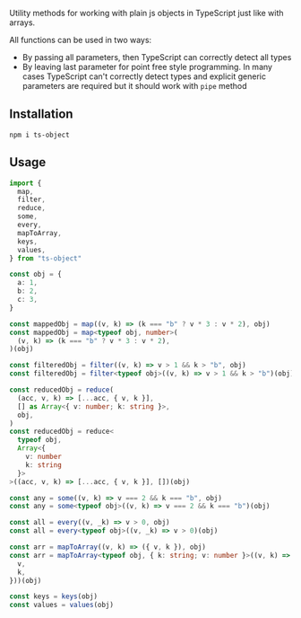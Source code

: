 Utility methods for working with plain js objects in TypeScript just like with arrays.

All functions can be used in two ways:

* By passing all parameters, then TypeScript can correctly detect all types
* By leaving last parameter for point free style programming. In many cases TypeScript can't correctly detect types and explicit generic parameters are required but it should work with `pipe` method

## Installation

```
npm i ts-object
```

## Usage

```typescript
import {
  map,
  filter,
  reduce,
  some,
  every,
  mapToArray,
  keys,
  values,
} from "ts-object"

const obj = {
  a: 1,
  b: 2,
  c: 3,
}

const mappedObj = map((v, k) => (k === "b" ? v * 3 : v * 2), obj)
const mappedObj = map<typeof obj, number>(
  (v, k) => (k === "b" ? v * 3 : v * 2),
)(obj)

const filteredObj = filter((v, k) => v > 1 && k > "b", obj)
const filteredObj = filter<typeof obj>((v, k) => v > 1 && k > "b")(obj)

const reducedObj = reduce(
  (acc, v, k) => [...acc, { v, k }],
  [] as Array<{ v: number; k: string }>,
  obj,
)
const reducedObj = reduce<
  typeof obj,
  Array<{
    v: number
    k: string
  }>
>((acc, v, k) => [...acc, { v, k }], [])(obj)

const any = some((v, k) => v === 2 && k === "b", obj)
const any = some<typeof obj>((v, k) => v === 2 && k === "b")(obj)

const all = every((v, _k) => v > 0, obj)
const all = every<typeof obj>((v, _k) => v > 0)(obj)

const arr = mapToArray((v, k) => ({ v, k }), obj)
const arr = mapToArray<typeof obj, { k: string; v: number }>((v, k) => ({
  v,
  k,
}))(obj)

const keys = keys(obj)
const values = values(obj)
```
